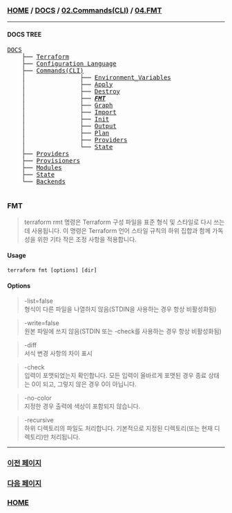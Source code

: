 ### [HOME](https://github.com/YGCHO-repo/Terraform/blob/main/README.md) / [DOCS](https://github.com/YGCHO-repo/Terraform/blob/main/DOCS/README.md) / [02.Commands(CLI)](<https://github.com/YGCHO-repo/Terraform/blob/main/DOCS/02_Commands(CLI)/README.md>) / [04.FMT](<https://github.com/YGCHO-repo/Terraform/blob/main/DOCS/02_Commands(CLI)/04_FMT/README.md>)

---

#### DOCS TREE

<pre>
<a href = "https://github.com/YGCHO-repo/Terraform/blob/main/DOCS/README.md">DOCS</a>
    ├── <a href = "https://github.com/YGCHO-repo/Terraform/blob/main/DOCS/00_Terraform/README.md">Terraform</a>
    ├── <a href = "https://github.com/YGCHO-repo/Terraform/blob/main/DOCS/01_Configuration_Language/README.md">Configuration Language</a>
    ├── <a href = "https://github.com/YGCHO-repo/Terraform/blob/main/DOCS/02_Commands(CLI)/README.md">Commands(CLI)</a>
    │               ├── <a href = "https://github.com/YGCHO-repo/Terraform/blob/main/DOCS/02_Commands(CLI)/01_Environment_Variables/README.md">Environment_Variables</a>
    │               ├── <a href = "https://github.com/YGCHO-repo/Terraform/blob/main/DOCS/02_Commands(CLI)/02_Apply/README.md">Apply</a>
    │               ├── <a href = "https://github.com/YGCHO-repo/Terraform/blob/main/DOCS/02_Commands(CLI)/03_Destroy/README.md">Destroy</a>
    │               ├── <i><b><a href = "https://github.com/YGCHO-repo/Terraform/blob/main/DOCS/02_Commands(CLI)/04_FMT/README.md">FMT</a></b></i>
    │               ├── <a href = "https://github.com/YGCHO-repo/Terraform/blob/main/DOCS/02_Commands(CLI)/05_Graph/README.md">Graph</a>
    │               ├── <a href = "https://github.com/YGCHO-repo/Terraform/blob/main/DOCS/02_Commands(CLI)/06_Import/README.md">Import</a>
    │               ├── <a href = "https://github.com/YGCHO-repo/Terraform/blob/main/DOCS/02_Commands(CLI)/07_Init/README.md">Init</a>
    │               ├── <a href = "https://github.com/YGCHO-repo/Terraform/blob/main/DOCS/02_Commands(CLI)/08_Output/README.md">Output</a>
    │               ├── <a href = "https://github.com/YGCHO-repo/Terraform/blob/main/DOCS/02_Commands(CLI)/09_Plan/README.md">Plan</a>
    │               ├── <a href = "https://github.com/YGCHO-repo/Terraform/blob/main/DOCS/02_Commands(CLI)/10_Providers/README.md">Providers</a>
    │               └── <a href = "https://github.com/YGCHO-repo/Terraform/blob/main/DOCS/02_Commands(CLI)/11_State/README.md">State</a>
    ├── <a href = "https://github.com/YGCHO-repo/Terraform/blob/main/DOCS/03_Providers/README.md">Providers</a>
    ├── <a href = "https://github.com/YGCHO-repo/Terraform/blob/main/DOCS/04_Provisioners/README.md">Provisioners</a>
    ├── <a href = "https://github.com/YGCHO-repo/Terraform/blob/main/DOCS/05_Modules/README.md">Modules</a>
    ├── <a href = "https://github.com/YGCHO-repo/Terraform/blob/main/DOCS/06_State/README.md">State</a>
    └── <a href = "https://github.com/YGCHO-repo/Terraform/blob/main/DOCS/07_Backends/README.md">Backends</a>

</pre>

### FMT

> terraform rmt 명령은 Terraform 구성 파일을 표준 형식 및 스타일로 다시 쓰는데 사용됩니다. 이 명령은 Terraform 언어 스타일 규칙의 하위 집합과 함께 가독성을 위한 기타 작은 조정 사항을 적용합니다.

#### Usage

```
terraform fmt [options] [dir]
```

#### Options

> -list=false  
> 형식이 다른 파일을 나열하지 않음(STDIN을 사용하는 경우 항상 비활성화됨)

> -write=false  
> 원본 파일에 쓰지 않음(STDIN 또는 -check를 사용하는 경우 항상 비활성화됨)

> -diff  
> 서식 변경 사항의 차이 표시

> -check  
> 입력이 포맷되었는지 확인합니다. 모든 입력이 올바르게 포맷된 경우 종료 상태는 0이 되고, 그렇지 않은 경우 0이 아닙니다.

> -no-color  
> 지정한 경우 출력에 색상이 포함되지 않습니다.

> -recursive  
> 하위 디렉토리의 파일도 처리합니다. 기본적으로 지정된 디렉토리(또는 현재 디렉토리)만 처리됩니다.

---

### [이전 페이지](<https://github.com/YGCHO-repo/Terraform/blob/main/DOCS/02_Commands(CLI)/03_Destroy/README.md>)

### [다음 페이지](<https://github.com/YGCHO-repo/Terraform/blob/main/DOCS/02_Commands(CLI)/05_Graph/README.md>)

### [HOME](https://github.com/YGCHO-repo/Terraform/blob/main/README.md)
